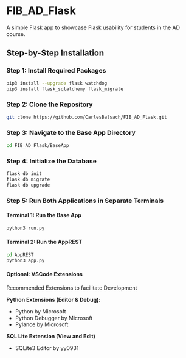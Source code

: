 
# FIB_AD_Flask

A simple Flask app to showcase Flask usability for students in the AD course.

## Step-by-Step Installation

### Step 1: Install Required Packages
```bash
pip3 install --upgrade flask watchdog
pip3 install flask_sqlalchemy flask_migrate
```

### Step 2: Clone the Repository
```bash
git clone https://github.com/CarlesBalsach/FIB_AD_Flask.git
```

### Step 3: Navigate to the Base App Directory
```bash
cd FIB_AD_Flask/BaseApp
```

### Step 4: Initialize the Database
```bash
flask db init
flask db migrate
flask db upgrade
```

### Step 5: Run Both Applications in Separate Terminals

#### Terminal 1: Run the Base App
```bash
python3 run.py
```

#### Terminal 2: Run the AppREST
```bash
cd AppREST
python3 app.py
```

#### Optional: VSCode Extensions
Recommended Extensions to facilitate Development

**Python Extensions (Editor & Debug):**
- Python by Microsoft
- Python Debugger by Microsoft
- Pylance by Microsoft

**SQL Lite Extension (View and Edit)**
- SQLite3 Editor by yy0931
